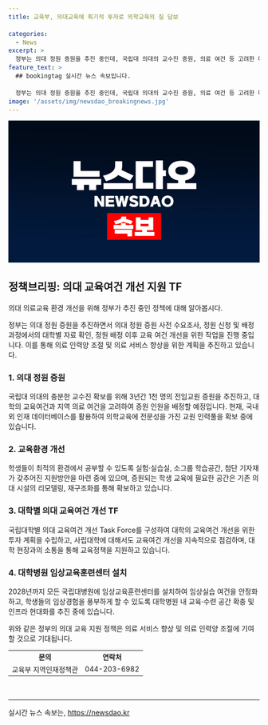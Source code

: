 ```yaml
---
title: 교육부, 의대교육에 획기적 투자로 의학교육의 질 담보

categories:
  - News
excerpt: >
  정부는 의대 정원 증원을 추진 중인데, 국립대 의대의 교수진 증원, 의료 여건 등 고려한 대학별 정원 배정, 교육환경 개선 등을 진행 중이며, 전문 교원 인력 확보 작업을 진행 중이다. 교육여건 개선 TF를 구성하여 대학의 교육환경을 논의하고, 대학 및 병원에 대한 획기적 투자를 추진 중이며, 9월 중 의대교육 선진화 방안을 발표할 예정이다.
feature_text: >
  ## bookingtag 실시간 뉴스 속보입니다.

  정부는 의대 정원 증원을 추진 중인데, 국립대 의대의 교수진 증원, 의료 여건 등 고려한 대학별 정원 배정, 교육환경 개선 등을 진행 중이며, 전문 교원 인력 확보 작업을 진행 중이다. 교육여건 개선 TF를 구성하여 대학의 교육환경을 논의하고, 대학 및 병원에 대한 획기적 투자를 추진 중이며, 9월 중 의대교육 선진화 방안을 발표할 예정이다.
image: '/assets/img/newsdao_breakingnews.jpg'
---
```


<p><img src="/assets/img/newsdao_breakingnews.jpg" alt="bookingtag 속보" /></p>

<h2 data-ke-size="size26">정책브리핑: 의대 교육여건 개선 지원 TF</h2>

<p>의대 의료교육 환경 개선을 위해 정부가 추진 중인 정책에 대해 알아봅시다.</p>

<p data-ke-size="size16">정부는 의대 정원 증원을 추진하면서 의대 정원 증원 사전 수요조사, 정원 신청 및 배정 과정에서의 대학별 자료 확인, 정원 배정 이후 교육 여건 개선을 위한 작업을 진행 중입니다. 이를 통해 의료 인력양 조절 및 의료 서비스 향상을 위한 계획을 추진하고 있습니다.</p>

<h3 data-ke-size="size24">1. 의대 정원 증원</h3>

<p>국립대 의대의 충분한 교수진 확보를 위해 3년간 1천 명의 전임교원 증원을 추진하고, 대학의 교육여건과 지역 의료 여건을 고려하여 증원 인원을 배정할 예정입니다. 현재, 국내외 인재 데이터베이스를 활용하여 의학교육에 전문성을 가진 교원 인력풀을 확보 중에 있습니다.</p>

<h3 data-ke-size="size24">2. 교육환경 개선</h3>

<p>학생들이 최적의 환경에서 공부할 수 있도록 실험·실습실, 소그룹 학습공간, 첨단 기자재가 갖추어진 지원방안을 마련 중에 있으며, 증원되는 학생 교육에 필요한 공간은 기존 의대 시설의 리모델링, 재구조화를 통해 확보하고 있습니다.</p>

<h3 data-ke-size="size24">3. 대학별 의대 교육여건 개선 TF</h3>

<p>국립대학별 의대 교육여건 개선 Task Force를 구성하여 대학의 교육여건 개선을 위한 투자 계획을 수립하고, 사립대학에 대해서도 교육여건 개선을 지속적으로 점검하며, 대학 현장과의 소통을 통해 교육정책을 지원하고 있습니다.</p>

<h3 data-ke-size="size24">4. 대학병원 임상교육훈련센터 설치</h3>

<p>2028년까지 모든 국립대병원에 임상교육훈련센터를 설치하여 임상실습 여건을 안정화하고, 학생들의 임상경험을 풍부하게 할 수 있도록 대학병원 내 교육·수련 공간 확충 및 인프라 현대화를 추진 중에 있습니다.</p>

<p data-ke-size="size16">위와 같은 정부의 의대 교육 지원 정책은 의료 서비스 향상 및 의료 인력양 조절에 기여할 것으로 기대됩니다.</p>

<table style="width: 717px; height: 85px;">
<tbody>
<tr>
<td style="text-align: center; height: 17px;"><b>문의</b></td>
<td style="text-align: center; height: 17px;"><b>연락처</b></td>
</tr>
<tr>
<td style="text-align: center; height: 17px;">교육부 지역인재정책관</td>
<td style="text-align: center; height: 17px;">044-203-6982</td>
</tr>
</tbody>
</table>

<hr>
실시간 뉴스 속보는, <a href="https://newsdao.kr" rel="dofollow">https://newsdao.kr</a>



